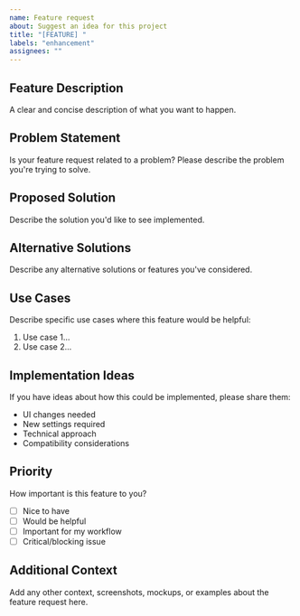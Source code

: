 ```yaml
---
name: Feature request
about: Suggest an idea for this project
title: "[FEATURE] "
labels: "enhancement"
assignees: ""
---
```


## Feature Description

A clear and concise description of what you want to happen.

## Problem Statement

Is your feature request related to a problem? Please describe the problem you're trying to solve.

## Proposed Solution

Describe the solution you'd like to see implemented.

## Alternative Solutions

Describe any alternative solutions or features you've considered.

## Use Cases

Describe specific use cases where this feature would be helpful:

1. Use case 1...
2. Use case 2...

## Implementation Ideas

If you have ideas about how this could be implemented, please share them:

- UI changes needed
- New settings required
- Technical approach
- Compatibility considerations

## Priority

How important is this feature to you?

- [ ] Nice to have
- [ ] Would be helpful
- [ ] Important for my workflow
- [ ] Critical/blocking issue

## Additional Context

Add any other context, screenshots, mockups, or examples about the feature request here.
